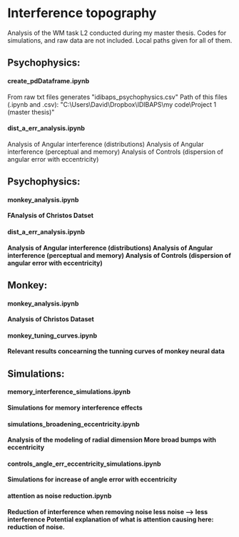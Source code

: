 # Interference topography

Analysis of the WM task L2 conducted during my master thesis.
Codes for simulations, and raw data are not included. Local paths given for all of them.

## Psychophysics:

#### create_pdDataframe.ipynb
From raw txt files generates "idibaps_psychophysics.csv"
Path of this files (.ipynb and .csv):
"C:\Users\David\Dropbox\IDIBAPS\my code\Project 1 (master thesis)"


#### dist_a_err_analysis.ipynb
Analysis of Angular interference (distributions)
Analysis of Angular interference (perceptual and memory)
Analysis of Controls (dispersion of angular error with eccentricity)

<b>

## Psychophysics:

#### monkey_analysis.ipynb
FAnalysis of Christos Datset


#### dist_a_err_analysis.ipynb
Analysis of Angular interference (distributions)
Analysis of Angular interference (perceptual and memory)
Analysis of Controls (dispersion of angular error with eccentricity)

<b>



## Monkey:

#### monkey_analysis.ipynb
<b>
Analysis of Christos Dataset


#### monkey_tuning_curves.ipynb
Relevant results concearning the tunning curves of monkey neural data



<b>
  

## Simulations:

#### memory_interference_simulations.ipynb

Simulations for memory interference effects


#### simulations_broadening_eccentricity.ipynb

Analysis of the modeling of radial dimension
More broad bumps with eccentricity

#### controls_angle_err_eccentricity_simulations.ipynb

Simulations for increase of angle error with eccentricity

#### attention as noise reduction.ipynb

Reduction of interference when removing noise
less noise --> less interference
Potential explanation of what is attention causing here: reduction of noise.




